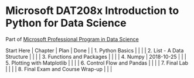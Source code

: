 # Microsoft DAT208x Introduction to Python for Data Science

Part of [Microsoft Professional Program in Data Science](https://www.edx.org/microsoft-professional-program-data-science)

Start Here
| Chapter | Plan | Done |
| 1. Python Basics |  |  |
| 2. List - A Data Structure |  |  |
| 3. Functions and Packages |  |  |
| 4. Numpy | 2018-10-25 |  |
| 5. Plotting with Matplotlib |  |  |
| 6. Control Flow and Pandas |  |  |
| 7. Final Lab |  |  |
| 8. Final Exam and Course Wrap-up |  |  |
